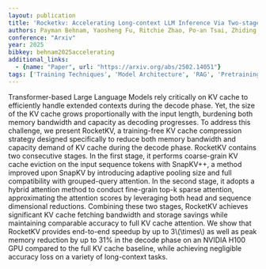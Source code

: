 ```yaml
---
layout: publication
title: 'Rocketkv: Accelerating Long-context LLM Inference Via Two-stage KV Cache Compression'
authors: Payman Behnam, Yaosheng Fu, Ritchie Zhao, Po-an Tsai, Zhiding Yu, Alexey Tumanov
conference: "Arxiv"
year: 2025
bibkey: behnam2025accelerating
additional_links:
  - {name: "Paper", url: "https://arxiv.org/abs/2502.14051"}
tags: ['Training Techniques', 'Model Architecture', 'RAG', 'Pretraining Methods', 'Transformer', 'Attention Mechanism']
---
```

Transformer-based Large Language Models rely critically on KV cache to
efficiently handle extended contexts during the decode phase. Yet, the size of
the KV cache grows proportionally with the input length, burdening both memory
bandwidth and capacity as decoding progresses. To address this challenge, we
present RocketKV, a training-free KV cache compression strategy designed
specifically to reduce both memory bandwidth and capacity demand of KV cache
during the decode phase. RocketKV contains two consecutive stages. In the first
stage, it performs coarse-grain KV cache eviction on the input sequence tokens
with SnapKV++, a method improved upon SnapKV by introducing adaptive pooling
size and full compatibility with grouped-query attention. In the second stage,
it adopts a hybrid attention method to conduct fine-grain top-k sparse
attention, approximating the attention scores by leveraging both head and
sequence dimensional reductions. Combining these two stages, RocketKV achieves
significant KV cache fetching bandwidth and storage savings while maintaining
comparable accuracy to full KV cache attention. We show that RocketKV provides
end-to-end speedup by up to 3\\(\times\\) as well as peak memory reduction by up to
31% in the decode phase on an NVIDIA H100 GPU compared to the full KV cache
baseline, while achieving negligible accuracy loss on a variety of long-context
tasks.

